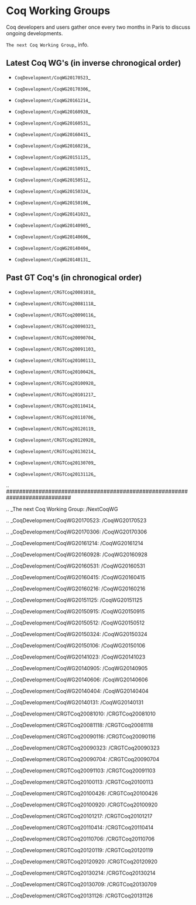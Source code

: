 Coq Working Groups
==================

Coq developers and users gather once every two months in Paris to discuss ongoing developments.

`The next Coq Working Group`_ info.

Latest Coq WG's (in inverse chronogical order)
----------------------------------------------

* `CoqDevelopment/CoqWG20170523`_

* `CoqDevelopment/CoqWG20170306`_

* `CoqDevelopment/CoqWG20161214`_

* `CoqDevelopment/CoqWG20160928`_

* `CoqDevelopment/CoqWG20160531`_

* `CoqDevelopment/CoqWG20160415`_

* `CoqDevelopment/CoqWG20160216`_

* `CoqDevelopment/CoqWG20151125`_

* `CoqDevelopment/CoqWG20150915`_

* `CoqDevelopment/CoqWG20150512`_

* `CoqDevelopment/CoqWG20150324`_

* `CoqDevelopment/CoqWG20150106`_

* `CoqDevelopment/CoqWG20141023`_

* `CoqDevelopment/CoqWG20140905`_

* `CoqDevelopment/CoqWG20140606`_

* `CoqDevelopment/CoqWG20140404`_

* `CoqDevelopment/CoqWG20140131`_

Past GT Coq's (in chronogical order)
------------------------------------

* `CoqDevelopment/CRGTCoq20081010`_

* `CoqDevelopment/CRGTCoq20081118`_

* `CoqDevelopment/CRGTCoq20090116`_

* `CoqDevelopment/CRGTCoq20090323`_

* `CoqDevelopment/CRGTCoq20090704`_

* `CoqDevelopment/CRGTCoq20091103`_

* `CoqDevelopment/CRGTCoq20100113`_

* `CoqDevelopment/CRGTCoq20100426`_

* `CoqDevelopment/CRGTCoq20100920`_

* `CoqDevelopment/CRGTCoq20101217`_

* `CoqDevelopment/CRGTCoq20110414`_

* `CoqDevelopment/CRGTCoq20110706`_

* `CoqDevelopment/CRGTCoq20120119`_

* `CoqDevelopment/CRGTCoq20120920`_

* `CoqDevelopment/CRGTCoq20130214`_

* `CoqDevelopment/CRGTCoq20130709`_

* `CoqDevelopment/CRGTCoq20131126`_

.. ############################################################################

.. _The next Coq Working Group: /NextCoqWG

.. _CoqDevelopment/CoqWG20170523: /CoqWG20170523

.. _CoqDevelopment/CoqWG20170306: /CoqWG20170306

.. _CoqDevelopment/CoqWG20161214: /CoqWG20161214

.. _CoqDevelopment/CoqWG20160928: /CoqWG20160928

.. _CoqDevelopment/CoqWG20160531: /CoqWG20160531

.. _CoqDevelopment/CoqWG20160415: /CoqWG20160415

.. _CoqDevelopment/CoqWG20160216: /CoqWG20160216

.. _CoqDevelopment/CoqWG20151125: /CoqWG20151125

.. _CoqDevelopment/CoqWG20150915: /CoqWG20150915

.. _CoqDevelopment/CoqWG20150512: /CoqWG20150512

.. _CoqDevelopment/CoqWG20150324: /CoqWG20150324

.. _CoqDevelopment/CoqWG20150106: /CoqWG20150106

.. _CoqDevelopment/CoqWG20141023: /CoqWG20141023

.. _CoqDevelopment/CoqWG20140905: /CoqWG20140905

.. _CoqDevelopment/CoqWG20140606: /CoqWG20140606

.. _CoqDevelopment/CoqWG20140404: /CoqWG20140404

.. _CoqDevelopment/CoqWG20140131: /CoqWG20140131

.. _CoqDevelopment/CRGTCoq20081010: /CRGTCoq20081010

.. _CoqDevelopment/CRGTCoq20081118: /CRGTCoq20081118

.. _CoqDevelopment/CRGTCoq20090116: /CRGTCoq20090116

.. _CoqDevelopment/CRGTCoq20090323: /CRGTCoq20090323

.. _CoqDevelopment/CRGTCoq20090704: /CRGTCoq20090704

.. _CoqDevelopment/CRGTCoq20091103: /CRGTCoq20091103

.. _CoqDevelopment/CRGTCoq20100113: /CRGTCoq20100113

.. _CoqDevelopment/CRGTCoq20100426: /CRGTCoq20100426

.. _CoqDevelopment/CRGTCoq20100920: /CRGTCoq20100920

.. _CoqDevelopment/CRGTCoq20101217: /CRGTCoq20101217

.. _CoqDevelopment/CRGTCoq20110414: /CRGTCoq20110414

.. _CoqDevelopment/CRGTCoq20110706: /CRGTCoq20110706

.. _CoqDevelopment/CRGTCoq20120119: /CRGTCoq20120119

.. _CoqDevelopment/CRGTCoq20120920: /CRGTCoq20120920

.. _CoqDevelopment/CRGTCoq20130214: /CRGTCoq20130214

.. _CoqDevelopment/CRGTCoq20130709: /CRGTCoq20130709

.. _CoqDevelopment/CRGTCoq20131126: /CRGTCoq20131126

